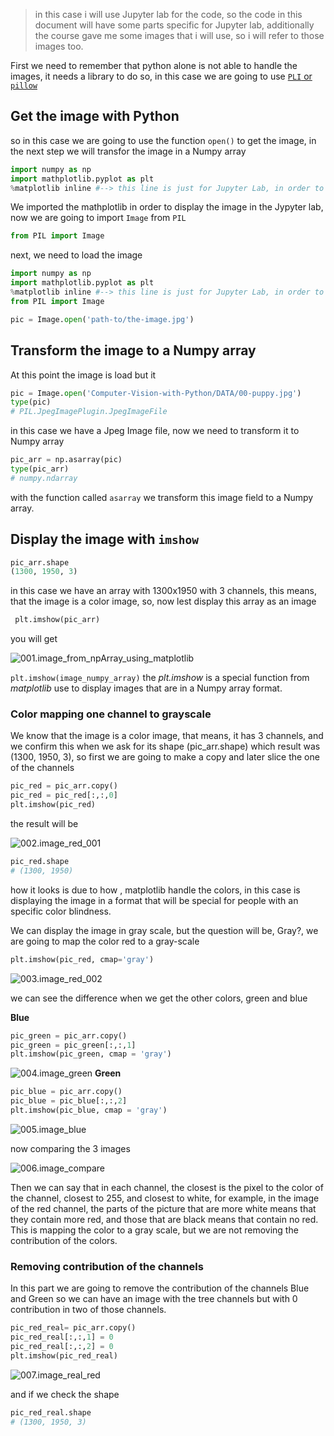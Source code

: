 > in this case i will use Jupyter lab for the code, so the code in this document will have some parts specific for Jupyter lab, additionally the course gave me some images that i will use, so i will refer to those images too.

First we need to remember that python alone is not able to handle the images, it needs a library to do so, in this case we are going to use [`PLI` or `pillow`](https://pillow.readthedocs.io/en/stable/installation.html)

## Get the image with Python

so in this case we are going to use the function `open()` to get the image, in the next step we will transfor the image in a Numpy array

```python
import numpy as np
import mathplotlib.pyplot as plt
%matplotlib inline #--> this line is just for Jupyter Lab, in order to disply images
```
We imported the mathplotlib in order to display the image in the Jypyter lab, now we are going to import `Image` from `PIL`

```python
from PIL import Image
```
 next, we need to load the image

```python
import numpy as np
import mathplotlib.pyplot as plt
%matplotlib inline #--> this line is just for Jupyter Lab, in order to disply images
from PIL import Image

pic = Image.open('path-to/the-image.jpg')

```
## Transform the image to a Numpy array

At this point the image is load but it

```python
pic = Image.open('Computer-Vision-with-Python/DATA/00-puppy.jpg')
type(pic)
# PIL.JpegImagePlugin.JpegImageFile
```

in this case we have a Jpeg Image file, now we need to transform it to Numpy array

```python
pic_arr = np.asarray(pic)
type(pic_arr)
# numpy.ndarray
```

with the function called `asarray` we transform this image field to a Numpy array.

##  Display the image with `imshow`

```python
pic_arr.shape
(1300, 1950, 3)
```
 in this case we have an array with 1300x1950 with 3 channels, this means, that the image is a color image, so, now lest display this array as an image

```python
 plt.imshow(pic_arr)
```
you will get 

![001.image_from_npArray_using_matplotlib](images/001.image_from_npArray_using_matplotlib.png)

`plt.imshow(image_numpy_array)` the *plt.imshow* is a special function from  *matplotlib* use to display images that are in a Numpy array format.

### Color mapping one channel to grayscale

We know that the image is a color image, that means, it has 3 channels, and we confirm this when we ask for its shape (pic_arr.shape) which result was (1300, 1950, 3), so first we are going to make a copy and later slice the one of the channels

```python
pic_red = pic_arr.copy()
pic_red = pic_red[:,:,0]
plt.imshow(pic_red)
```
the result will be 

![002.image_red_001](images/002.Image_red_001.png)

```python
pic_red.shape
# (1300, 1950)
```

how it looks is due to how , matplotlib handle the colors, in this case is displaying the image in a format that will be special for people with an specific color blindness.

We can display the image in gray scale, but the question will be, Gray?, we are going to map the color red to a gray-scale

```python
plt.imshow(pic_red, cmap='gray')
``` 
![003.image_red_002](images/003.image_red_002.png)

we can see the difference when we get the other colors, green and blue

**Blue**
```python
pic_green = pic_arr.copy()
pic_green = pic_green[:,:,1]
plt.imshow(pic_green, cmap = 'gray')
```
![004.image_green](images/004.image_green.png)
**Green**

```python
pic_blue = pic_arr.copy()
pic_blue = pic_blue[:,:,2]
plt.imshow(pic_blue, cmap = 'gray')
```
![005.image_blue](images/005.image_blue.png)

now comparing the 3 images

![006.image_compare](images/006.image_compare.png)

Then we can say that in each channel, the closest is the pixel to the color of the channel, closest to 255, and closest to white, for example, in the image of the red channel, the parts of the picture that are more white means that they contain more red, and those that are black means that contain no red. This is mapping the color to a gray scale, but we are not removing the contribution of the colors.

### Removing contribution of the channels 

In this part we are going to remove the contribution of the channels Blue and Green so we can have an image with the tree channels but with 0 contribution in two of those channels.

```python
pic_red_real= pic_arr.copy()
pic_red_real[:,:,1] = 0
pic_red_real[:,:,2] = 0
plt.imshow(pic_red_real)
```
![007.image_real_red](images/007.image_real_red.png)

and if we check the shape

```python
pic_red_real.shape
# (1300, 1950, 3)
```



